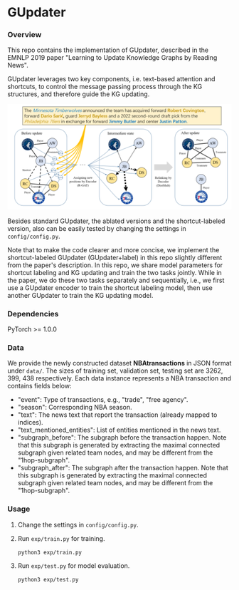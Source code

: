 # GUpdater

### Overview

This repo contains the implementation of GUpdater, described in the EMNLP 2019 paper "Learning to Update Knowledge Graphs by Reading News". 

GUpdater leverages two key components, i.e. text-based attention and shortcuts, to control the message passing process through the KG structures, and therefore guide the KG updating.

![GUpdater](GUpdater.PNG)

Besides standard GUpdater, the ablated versions and the shortcut-labeled version, also can be easily tested by changing the settings in ``config/config.py``.

Note that to make the code clearer and more concise, we implement the shortcut-labeled GUpdater (GUpdater+label) in this repo slightly different from the paper's description. In this repo, we share model parameters for shortcut labeling and KG updating and train the two tasks jointly. While in the paper, we do these two tasks separately and sequentially, i.e., we first use a GUpdater encoder to train the shortcut labeling model, then use another GUpdater to train the KG updating model. 

### Dependencies

PyTorch >= 1.0.0

### Data

We provide the newly constructed dataset **NBAtransactions** in JSON format under ``data/``. The sizes of training set, validation set, testing set are 3262, 399, 438 respectively. Each data instance represents a NBA transaction and contains fields below:

* "event": Type of transactions, e.g., "trade", "free agency".
* "season": Corresponding NBA season.
* "text": The news text that report the transaction (already mapped to indices).
* "text_mentioned_entities": List of entities mentioned in the news text.
* "subgraph_before": The subgraph before the transaction happen. Note that this subgraph is generated by extracting the maximal connected subgraph given related team nodes, and may be different from the "1hop-subgraph".
* "subgraph_after": The subgraph after the transaction happen. Note that this subgraph is generated by extracting the maximal connected subgraph given related team nodes, and may be different from the "1hop-subgraph".

### Usage

1. Change the settings in ``config/config.py``.

2. Run ``exp/train.py`` for training.

   ```
   python3 exp/train.py
   ```

3. Run ``exp/test.py`` for model evaluation.

   ```
   python3 exp/test.py
   ```

   